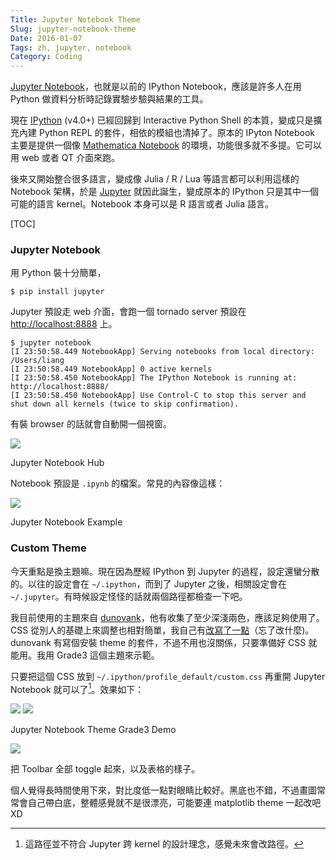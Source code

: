 ```yaml
---
Title: Jupyter Notebook Theme
Slug: jupyter-notebook-theme
Date: 2016-01-07
Tags: zh, jupyter, notebook
Category: Coding
---
```


[Jupyter Notebook]，也就是以前的 IPython Notebook，應該是許多人在用 Python 做資料分析時記錄實驗步驗與結果的工具。

現在 [IPython] \(v4.0+\) 已經回歸到 Interactive Python Shell 的本質，變成只是擴充內建 Python REPL 的套件，相依的模組也清掉了。原本的 IPyton Notebook 主要是提供一個像 [Mathematica Notebook] 的環境，功能很多就不多提。它可以用 web 或者 QT 介面來跑。

後來又開始整合很多語言，變成像 Julia / R / Lua 等語言都可以利用這樣的 Notebook 架構，於是 [Jupyter][Jupyter Notebook] 就因此誕生，變成原本的 IPython 只是其中一個可能的語言 kernel。Notebook 本身可以是 R 語言或者 Julia 語言。

[TOC]

### Jupyter Notebook

用 Python 裝十分簡單，

```console
$ pip install jupyter
```

Jupyter 預設走 web 介面，會跑一個 tornado server 預設在 <http://localhost:8888> 上。

```console
$ jupyter notebook
[I 23:50:58.449 NotebookApp] Serving notebooks from local directory: /Users/liang
[I 23:50:58.449 NotebookApp] 0 active kernels
[I 23:50:58.450 NotebookApp] The IPython Notebook is running at: http://localhost:8888/
[I 23:50:58.450 NotebookApp] Use Control-C to stop this server and shut down all kernels (twice to skip confirmation).
```

有裝 browser 的話就會自動開一個視窗。

<div class="figure">
  <img src="{attach}pics/jupyter_default_frontpage.png"/>
  <p class="caption center">Jupyter Notebook Hub</p>
</div>

Notebook 預設是 `.ipynb` 的檔案。常見的內容像這樣：

<div class="figure">
  <img src="{attach}pics/jupyter_default_notebook.png"/>
  <p class="caption center">Jupyter Notebook Example</p>
</div>


### Custom Theme

今天重點是換主題嘛。現在因為歷經 IPython 到 Jupyter 的過程，設定還蠻分散的。以往的設定會在 `~/.ipython`，而到了 Jupyter 之後，相關設定會在 `~/.jupyter`。有時候設定怪怪的話就兩個路徑都檢查一下吧。

我目前使用的主題來自 [dunovank](https://github.com/dunovank/jupyter-themes)，他有收集了至少深淺兩色，應該足夠使用了。CSS 從別人的基礎上來調整也相對簡單，我自己有[改寫了一點](https://github.com/ccwang002/dotfiles/tree/master/ipy_profile/ipython3)（忘了改什麼)。dunovank 有寫個安裝 theme 的套件，不過不用也沒關係，只要準備好 CSS 就能用。我用 Grade3 這個主題來示範。

只要把這個 CSS 放到 `~/.ipython/profile_default/custom.css` 再重開 Jupyter Notebook 就可以了[^1]。效果如下：

<div class="figure">
  <img src="{attach}pics/jupyter_grade3_frontpage.png"/>
  <img src="{attach}pics/jupyter_grade3_notebook1.png"/>
  <p class="caption center">Jupyter Notebook Theme Grade3 Demo</p>
</div>

<div class="figure">
  <img src="{attach}pics/jupyter_grade3_notebook2.png"/>
  <p class="caption center">把 Toolbar 全部 toggle 起來，以及表格的樣子。</p>
</div>

個人覺得長時間使用下來，對比度低一點對眼睛比較好。黑底也不錯，不過畫圖常常會自己帶白底，整體感覺就不是很漂亮，可能要連 matplotlib theme 一起改吧 XD




[^1]: 這路徑並不符合 Jupyter 跨 kernel 的設計理念，感覺未來會改路徑。

[Jupyter Notebook]: http://jupyter.org/
[IPython]: http://ipython.org/
[Mathematica Notebook]: https://reference.wolfram.com/language/tutorial/UsingANotebookInterface.html